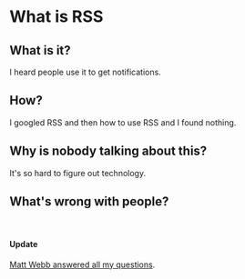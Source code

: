 # What is RSS

## What is it?

I heard people use it to get notifications.

## How?

I googled RSS and then how to use RSS and I found nothing.

## Why is nobody talking about this?

It's so hard to figure out technology.

## What's wrong with people?



<br>

#### Update

[Matt Webb answered all my questions](./matt-webb-answered).
